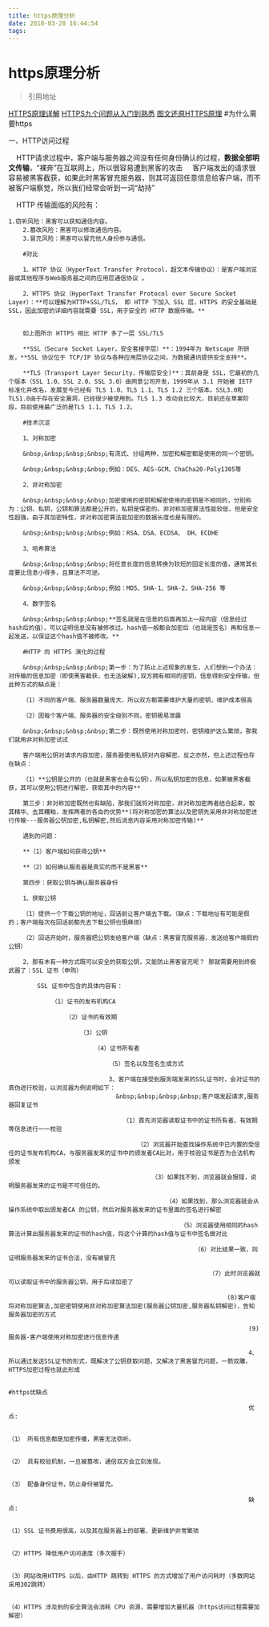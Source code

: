 ```yaml
---
title: https原理分析
date: 2018-03-28 16:44:54
tags:
---
```

# https原理分析

>引用地址

[HTTPS原理详解](https://baijiahao.baidu.com/s?id=1570143475599137&wfr=spider&for=pc&isFailFlag=1)
[HTTPS九个问题从入门到熟悉](https://mp.weixin.qq.com/s/JoeJaNvw1fkoK4kw-zbCiw)
[图文还原HTTPS原理](http://mp.weixin.qq.com/s/3NKOCOeIUF2SGJnY7II9hA)
#为什么需要https

一、HTTP访问过程

&nbsp;&nbsp;&nbsp;&nbsp;HTTP请求过程中，客户端与服务器之间没有任何身份确认的过程，**数据全部明文传输**，“裸奔”在互联网上，所以很容易遭到黑客的攻击
&nbsp;&nbsp;&nbsp;&nbsp;客户端发出的请求很容易被黑客截获，如果此时黑客冒充服务器，则其可返回任意信息给客户端，而不被客户端察觉，所以我们经常会听到一词“劫持”

&nbsp;&nbsp;&nbsp;&nbsp;HTTP 传输面临的风险有：

    1.窃听风险：黑客可以获知通信内容。
        2.篡改风险：黑客可以修改通信内容。
	    3.冒充风险：黑客可以冒充他人身份参与通信。
	        
		#对比

		1、HTTP 协议（HyperText Transfer Protocol，超文本传输协议）：是客户端浏览器或其他程序与Web服务器之间的应用层通信协议 。

		2、HTTPS 协议（HyperText Transfer Protocol over Secure Socket Layer）：**可以理解为HTTP+SSL/TLS， 即 HTTP 下加入 SSL 层，HTTPS 的安全基础是 SSL，因此加密的详细内容就需要 SSL，用于安全的 HTTP 数据传输。**


		如上图所示 HTTPS 相比 HTTP 多了一层 SSL/TLS

		**SSL（Secure Socket Layer，安全套接字层）**：1994年为 Netscape 所研发，**SSL 协议位于 TCP/IP 协议与各种应用层协议之间，为数据通讯提供安全支持**。

		**TLS（Transport Layer Security，传输层安全)**：其前身是 SSL，它最初的几个版本（SSL 1.0、SSL 2.0、SSL 3.0）由网景公司开发，1999年从 3.1 开始被 IETF 标准化并改名，发展至今已经有 TLS 1.0、TLS 1.1、TLS 1.2 三个版本。SSL3.0和TLS1.0由于存在安全漏洞，已经很少被使用到。TLS 1.3 改动会比较大，目前还在草案阶段，目前使用最广泛的是TLS 1.1、TLS 1.2。

		#技术沉淀

		1、对称加密

		&nbsp;&nbsp;&nbsp;&nbsp;有流式、分组两种，加密和解密都是使用的同一个密钥。

		&nbsp;&nbsp;&nbsp;&nbsp;例如：DES、AES-GCM、ChaCha20-Poly1305等

		2、非对称加密

		&nbsp;&nbsp;&nbsp;&nbsp;加密使用的密钥和解密使用的密钥是不相同的，分别称为：公钥、私钥，公钥和算法都是公开的，私钥是保密的。非对称加密算法性能较低，但是安全性超强，由于其加密特性，非对称加密算法能加密的数据长度也是有限的。

		&nbsp;&nbsp;&nbsp;&nbsp;例如：RSA、DSA、ECDSA、 DH、ECDHE                 

		3、哈希算法

		&nbsp;&nbsp;&nbsp;&nbsp;将任意长度的信息转换为较短的固定长度的值，通常其长度要比信息小得多，且算法不可逆。

		&nbsp;&nbsp;&nbsp;&nbsp;例如：MD5、SHA-1、SHA-2、SHA-256 等

		4、数字签名

		&nbsp;&nbsp;&nbsp;&nbsp;**签名就是在信息的后面再加上一段内容（信息经过hash后的值），可以证明信息没有被修改过。hash值一般都会加密后（也就是签名）再和信息一起发送，以保证这个hash值不被修改。**

		#HTTP 向 HTTPS 演化的过程

		&nbsp;&nbsp;&nbsp;&nbsp;第一步：为了防止上述现象的发生，人们想到一个办法：对传输的信息加密（即使黑客截获，也无法破解),双方拥有相同的密钥，信息得到安全传输，但此种方式的缺点是：

		（1）不同的客户端、服务器数量庞大，所以双方都需要维护大量的密钥，维护成本很高

		（2）因每个客户端、服务器的安全级别不同，密钥极易泄露

		&nbsp;&nbsp;&nbsp;&nbsp;第二步：既然使用对称加密时，密钥维护这么繁琐，那我们就用非对称加密试试

		客户端用公钥对请求内容加密，服务器使用私钥对内容解密，反之亦然，但上述过程也存在缺点：

		（1）**公钥是公开的（也就是黑客也会有公钥），所以私钥加密的信息，如果被黑客截获，其可以使用公钥进行解密，获取其中的内容**

		第三步：非对称加密既然也有缺陷，那我们就将对称加密，非对称加密两者结合起来，取其精华、去其糟粕，发挥两者的各自的优势**(将对称加密的算法以及密钥先采用非对称加密进行传输---服务器公钥加密,私钥解密,然后消息内容采用对称加密传输)**

		遇到的问题：

		**（1）客户端如何获得公钥**

		**（2）如何确认服务器是真实的而不是黑客**

		第四步：获取公钥与确认服务器身份

		1、获取公钥

		（1）提供一个下载公钥的地址，回话前让客户端去下载。（缺点：下载地址有可能是假的；客户端每次在回话前都先去下载公钥也很麻烦）

		（2）回话开始时，服务器把公钥发给客户端（缺点：黑客冒充服务器，发送给客户端假的公钥）

		2、那有木有一种方式既可以安全的获取公钥，又能防止黑客冒充呢？ 那就需要用到终极武器了：SSL 证书（申购）

		    SSL 证书中包含的具体内容有：
		        
			    （1）证书的发布机构CA
			        
				    （2）证书的有效期
				        
					    （3）公钥
					        
						    （4）证书所有者
						        
							    （5）签名以及签名生成方式

							    3、客户端在接受到服务端发来的SSL证书时，会对证书的真伪进行校验，以浏览器为例说明如下：
							      &nbsp;&nbsp;&nbsp;&nbsp;客户端发起请求,服务器回复证书
							        
								    （1）首先浏览器读取证书中的证书所有者、有效期等信息进行一一校验
								        
									    （2）浏览器开始查找操作系统中已内置的受信任的证书发布机构CA，与服务器发来的证书中的颁发者CA比对，用于校验证书是否为合法机构颁发
									        
										    （3）如果找不到，浏览器就会报错，说明服务器发来的证书是不可信任的。
										        
											    （4）如果找到，那么浏览器就会从操作系统中取出颁发者CA 的公钥，然后对服务器发来的证书里面的签名进行解密
											        
												    （5）浏览器使用相同的hash算法计算出服务器发来的证书的hash值，将这个计算的hash值与证书中签名做对比
												        
													    （6）对比结果一致，则证明服务器发来的证书合法，没有被冒充
													        
														    （7）此时浏览器就可以读取证书中的服务器公钥，用于后续加密了
														        
															     (8)客户端将对称加密算法,加密密钥使用非对称加密算法加密(服务器公钥加密,服务器私钥解密)，告知服务器加密的方式
															          
																       (9)服务器-客户端使用对称加密进行信息传递

																       4、所以通过发送SSL证书的形式，既解决了公钥获取问题，又解决了黑客冒充问题，一箭双雕，HTTPS加密过程也就此形成

																       #https优缺点

																       优点:

																       （1） 所有信息都是加密传播，黑客无法窃听。

																       （2） 具有校验机制，一旦被篡改，通信双方会立刻发现。

																       （3） 配备身份证书，防止身份被冒充。

																       缺点:

																       （1）SSL 证书费用很高，以及其在服务器上的部署、更新维护非常繁琐

																       （2）HTTPS 降低用户访问速度（多次握手）

																       （3）网站改用HTTPS 以后，由HTTP 跳转到 HTTPS 的方式增加了用户访问耗时（多数网站采用302跳转）

																       （4）HTTPS 涉及到的安全算法会消耗 CPU 资源，需要增加大量机器（https访问过程需要加解密）
